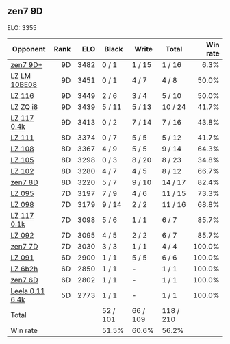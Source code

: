 ## zen7 9D ##

ELO: 3355

Opponent | Rank | ELO | Black | Write | Total | Win rate
---------|-----:|----:|-------|-------|-------|-------:
[zen7 9D+](zen7%209D+.md) | 9D | 3482 | 0 / 1 | 1 / 15 | 1 / 16 | 6.3%
[LZ LM 10BE08](LZ%20LM%2010BE08.md) | 9D | 3451 | 0 / 1 | 4 / 7 | 4 / 8 | 50.0%
[LZ 116](LZ%20116.md) | 9D | 3449 | 2 / 6 | 3 / 4 | 5 / 10 | 50.0%
[LZ ZQ i8](LZ%20ZQ%20i8.md) | 9D | 3439 | 5 / 11 | 5 / 13 | 10 / 24 | 41.7%
[LZ 117 0.4k](LZ%20117%200.4k.md) | 9D | 3413 | 0 / 2 | 7 / 14 | 7 / 16 | 43.8%
[LZ 111](LZ%20111.md) | 8D | 3374 | 0 / 7 | 5 / 5 | 5 / 12 | 41.7%
[LZ 108](LZ%20108.md) | 8D | 3367 | 4 / 9 | 5 / 5 | 9 / 14 | 64.3%
[LZ 105](LZ%20105.md) | 8D | 3298 | 0 / 3 | 8 / 20 | 8 / 23 | 34.8%
[LZ 102](LZ%20102.md) | 8D | 3280 | 4 / 7 | 4 / 5 | 8 / 12 | 66.7%
[zen7 8D](zen7%208D.md) | 8D | 3220 | 5 / 7 | 9 / 10 | 14 / 17 | 82.4%
[LZ 095](LZ%20095.md) | 7D | 3197 | 7 / 9 | 4 / 6 | 11 / 15 | 73.3%
[LZ 098](LZ%20098.md) | 7D | 3179 | 9 / 14 | 2 / 2 | 11 / 16 | 68.8%
[LZ 117 0.1k](LZ%20117%200.1k.md) | 7D | 3098 | 5 / 6 | 1 / 1 | 6 / 7 | 85.7%
[LZ 092](LZ%20092.md) | 7D | 3095 | 4 / 5 | 2 / 2 | 6 / 7 | 85.7%
[zen7 7D](zen7%207D.md) | 7D | 3030 | 3 / 3 | 1 / 1 | 4 / 4 | 100.0%
[LZ 091](LZ%20091.md) | 6D | 2900 | 1 / 1 | 5 / 5 | 6 / 6 | 100.0%
[LZ 6b2h](LZ%206b2h.md) | 6D | 2850 | 1 / 1 | - | 1 / 1 | 100.0%
[zen7 6D](zen7%206D.md) | 6D | 2802 | 1 / 1 | - | 1 / 1 | 100.0%
[Leela 0.11 6.4k](Leela%200.11%206.4k.md) | 5D | 2773 | 1 / 1 | - | 1 / 1 | 100.0%
Total | | | 52 / 101 | 66 / 109 | 118 / 210 | 
Win rate| | | 51.5% | 60.6% | 56.2% | 
